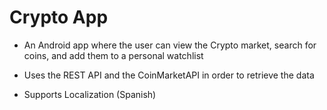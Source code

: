 # Crypto App
- An Android app where the user can view the Crypto market, search for coins, and add them to a personal watchlist

- Uses the REST API and the CoinMarketAPI in order to retrieve the data

- Supports Localization (Spanish)
 
